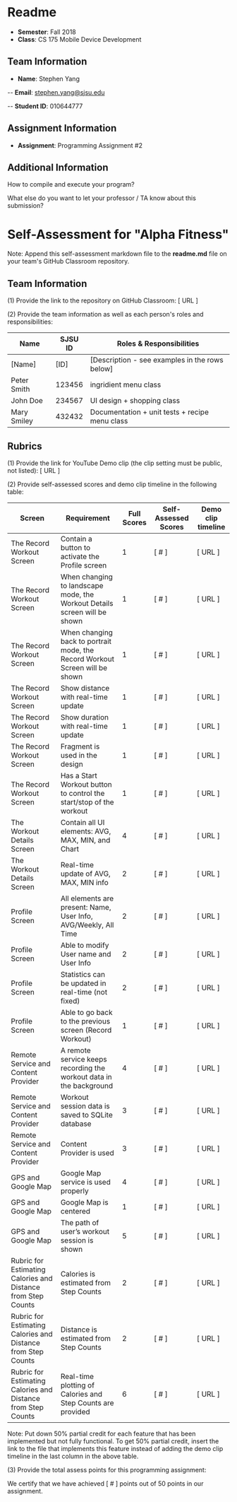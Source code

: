# Readme

- **Semester**: Fall 2018
- **Class**: CS 175 Mobile Device Development

## Team Information

- **Name**: Stephen Yang

-- **Email**: stephen.yang@sjsu.edu

-- **Student ID**: 010644777

## Assignment Information
- **Assignment**: Programming Assignment #2

## Additional Information

How to compile and execute your program?

What else do you want to let your professor / TA know about this submission?

# Self-Assessment for "Alpha Fitness"

Note: Append this self-assessment markdown file to the **readme.md** file on your team's GitHub Classroom repository.

## Team Information

(1) Provide the link to the repository on GitHub Classroom:
[ URL ]

(2) Provide the team information as well as each person's roles and responsibilities:

| Name | SJSU ID | Roles & Responsibilities |
|------|------------|--------------------------|
| [Name] | [ID] | [Description - see examples in the rows below] |
| Peter Smith | 123456 | ingridient menu class |
| John Doe | 234567 | UI design + shopping class |
| Mary Smiley | 432432 | Documentation + unit tests + recipe menu class |

## Rubrics

(1) Provide the link for YouTube Demo clip (the clip setting must be public, not listed): 
[ URL ]

(2) Provide self-assessed scores and demo clip timeline in the following table:

|Screen | Requirement | Full Scores | Self-Assessed Scores | Demo clip timeline |
|--|---|---|---|---|
|The Record Workout Screen | Contain a button to activate the Profile screen  | 1 | [ # ] | [ URL ] |
|The Record Workout Screen | When changing to landscape mode, the Workout Details screen will be shown  | 1 | [ # ] | [ URL ] |
|The Record Workout Screen | When changing back to portrait mode, the Record Workout Screen will be shown  | 1 | [ # ] | [ URL ] |
|The Record Workout Screen | Show distance with real-time update  | 1 | [ # ] | [ URL ] |
|The Record Workout Screen | Show duration with real-time update  | 1 | [ # ] | [ URL ] |
|The Record Workout Screen | Fragment is used in the design | 1 | [ # ] | [ URL ] |
|The Record Workout Screen | Has a Start Workout button to control the start/stop of the workout | 1 | [ # ] | [ URL ] |
| The Workout Details Screen | Contain all UI elements: AVG, MAX, MIN, and Chart  | 4 | [ # ] | [ URL ] |
| The Workout Details Screen | Real-time update of AVG, MAX, MIN info | 2 | [ # ] | [ URL ] |
| Profile Screen | All elements are present: Name, User Info, AVG/Weekly, All Time  | 2 | [ # ] | [ URL ] |
| Profile Screen | Able to modify User name and User Info  | 2 | [ # ] | [ URL ] |
| Profile Screen | Statistics can be updated in real-time (not fixed)  | 2 | [ # ] | [ URL ] |
| Profile Screen | Able to go back to the previous screen (Record Workout) | 1 | [ # ] | [ URL ] |
| Remote Service and Content Provider | A remote service keeps recording the workout data in the background | 4 | [ # ] | [ URL ] |
| Remote Service and Content Provider | Workout session data is saved to SQLite database | 3 | [ # ] | [ URL ] |
| Remote Service and Content Provider | Content Provider is used | 3 | [ # ] | [ URL ] |
| GPS and Google Map | Google Map service is used properly  | 4 | [ # ] | [ URL ] |
| GPS and Google Map | Google Map is centered  | 1 | [ # ] | [ URL ] |
| GPS and Google Map | The path of user’s workout session is shown  | 5 | [ # ] | [ URL ] |
| Rubric for Estimating Calories and Distance from Step Counts  | Calories is estimated from Step Counts  | 2 | [ # ] | [ URL ] |
| Rubric for Estimating Calories and Distance from Step Counts  | Distance is estimated from Step Counts | 2 | [ # ] | [ URL ] |
| Rubric for Estimating Calories and Distance from Step Counts  | Real-time plotting of Calories and Step Counts are provided  | 6 | [ # ] | [ URL ] |

Note: Put down 50% partial credit for each feature that has been implemented but not fully functional.  To get 50% partial credit, insert the link to the file that implements this feature instead of adding the demo clip timeline in the last column in the above table.

(3) Provide the total assess points for this programming assignment:

We certify that we have achieved [ # ] points out of 50 points in our assignment.



